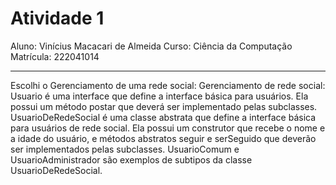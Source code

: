 # Atividade 1

Aluno: Vinícius Macacari de Almeida
Curso: Ciência da Computação
Matrícula: 222041014

-----------------------------------

Escolhi o Gerenciamento de uma rede social:
Gerenciamento de rede social:
Usuario é uma interface que define a interface básica para usuários. Ela possui um método postar que deverá ser implementado pelas subclasses.
UsuarioDeRedeSocial é uma classe abstrata que define a interface básica para usuários de rede social. Ela possui um construtor que recebe o nome e a idade do usuário, e métodos abstratos seguir e serSeguido que deverão ser implementados pelas subclasses. 
UsuarioComum e UsuarioAdministrador são exemplos de subtipos da classe UsuarioDeRedeSocial.
